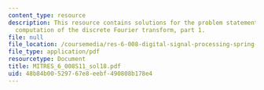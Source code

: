 ```yaml
---
content_type: resource
description: This resource contains solutions for the problem statements related to
  computation of the discrete Fourier transform, part 1.
file: null
file_location: /coursemedia/res-6-008-digital-signal-processing-spring-2011/48b84b00529767e8eebf490808b178e4_MITRES_6_008S11_sol18.pdf
file_type: application/pdf
resourcetype: Document
title: MITRES_6_008S11_sol18.pdf
uid: 48b84b00-5297-67e8-eebf-490808b178e4
---
```

